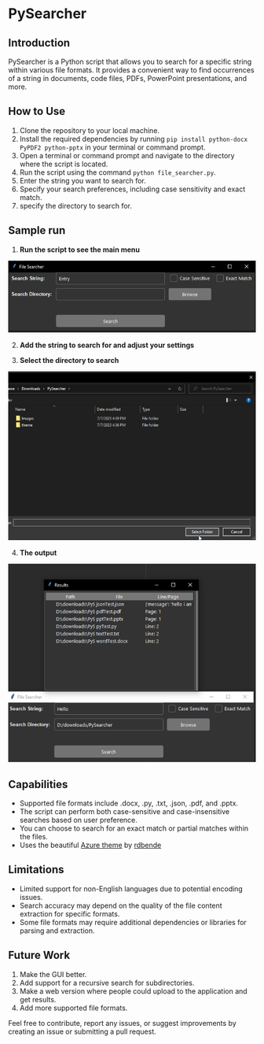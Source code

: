 # PySearcher

## Introduction
PySearcher is a Python script that allows you to search for a specific string within various file formats. It provides a convenient way to find occurrences of a string in documents, code files, PDFs, PowerPoint presentations, and more.

## How to Use
1. Clone the repository to your local machine.
2. Install the required dependencies by running `pip install python-docx PyPDF2 python-pptx` in your terminal or command prompt.
3. Open a terminal or command prompt and navigate to the directory where the script is located.
4. Run the script using the command `python file_searcher.py`.
5. Enter the string you want to search for.
6. Specify your search preferences, including case sensitivity and exact match.
7. specify the directory to search for.



## Sample run

1. **Run the script to see the main menu**

![Main Menu](Images/MainApp.png)

2. **Add the string to search for and adjust your settings**

3. **Select the directory to search**

![Select folder popup](Images/selctingAFloder.png)

4. **The output**

![The output](Images/output.png)


## Capabilities
- Supported file formats include .docx, .py, .txt, .json, .pdf, and .pptx.
- The script can perform both case-sensitive and case-insensitive searches based on user preference.
- You can choose to search for an exact match or partial matches within the files.
- Uses the beautiful [Azure theme](https://github.com/rdbende/Azure-ttk-theme/tree/main) by [rdbende](https://github.com/rdbende)

  
## Limitations
- Limited support for non-English languages due to potential encoding issues.
- Search accuracy may depend on the quality of the file content extraction for specific formats.
- Some file formats may require additional dependencies or libraries for parsing and extraction.

## Future Work
1. Make the GUI better.
2. Add support for a recursive search for subdirectories.
3. Make a web version where people could upload to the application and get results.
4. Add more supported file formats.

Feel free to contribute, report any issues, or suggest improvements by creating an issue or submitting a pull request.

  
